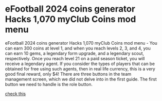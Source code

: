 # eFootball 2024 coins generator Hacks 1,070 myClub Coins mod menu

eFootball 2024 coins generator Hacks 1,070 myClub Coins mod menu - You can earn 300 coins at level 1, and when you reach levels 2, 3, and 4, you can earn 10 gems, a legendary form upgrade, and a legendary scout, respectively. Once you reach level 21 on a paid season ticket, you will receive a legendary agent. If you consider the types of players that can be obtained for free using such agents, then in real life currency, this is a very good final reward, only $4! There are three buttons in the team management screen, which we did not delve into in the first guide. The first button we need to handle is the role button.

[check this](https://www.start.gg/user/39736341)
